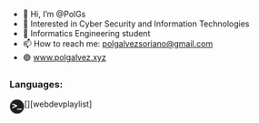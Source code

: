 - 👋 Hi, I’m @PolGs
- 👀 Interested in Cyber Security and Information Technologies
- 🌱 Informatics Engineering student
- 📫 How to reach me: polgalvezsoriano@gmail.com
- 🟢 www.polgalvez.xyz
<!---
PolGs/PolGs is a ✨ special ✨ repository because its `README.md` (this file) appears on your GitHub profile.
You can click the Preview link to take a look at your changes.
--->
### Languages:

[<img align="left" alt="Terminal" width="26px" src="https://raw.githubusercontent.com/github/explore/80688e429a7d4ef2fca1e82350fe8e3517d3494d/topics/terminal/terminal.png" />][webdevplaylist]
